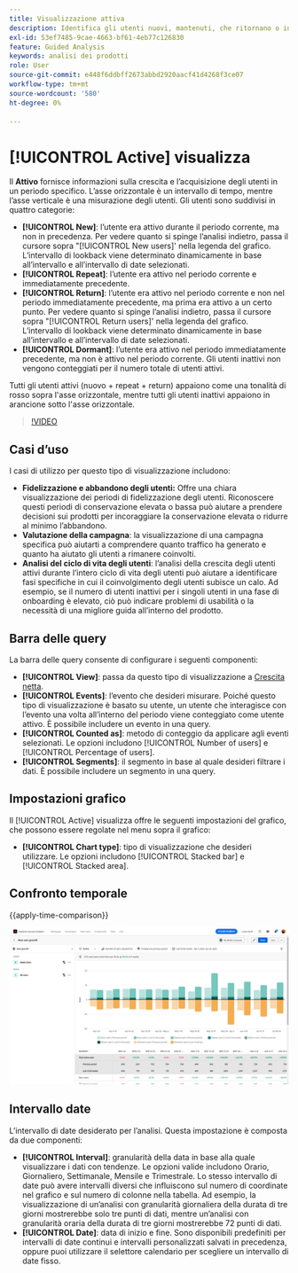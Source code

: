 ```yaml
---
title: Visualizzazione attiva
description: Identifica gli utenti nuovi, mantenuti, che ritornano o inattivi.
exl-id: 53ef7485-9cae-4663-bf61-4eb77c126830
feature: Guided Analysis
keywords: analisi dei prodotti
role: User
source-git-commit: e448f6ddbff2673abbd2920aacf41d4268f3ce07
workflow-type: tm+mt
source-wordcount: '580'
ht-degree: 0%

---
```


# [!UICONTROL Active] visualizza

Il **Attivo** fornisce informazioni sulla crescita e l’acquisizione degli utenti in un periodo specifico. L’asse orizzontale è un intervallo di tempo, mentre l’asse verticale è una misurazione degli utenti. Gli utenti sono suddivisi in quattro categorie:

* **[!UICONTROL New]**: l’utente era attivo durante il periodo corrente, ma non in precedenza. Per vedere quanto si spinge l’analisi indietro, passa il cursore sopra &quot;[!UICONTROL New users]&#39; nella legenda del grafico. L’intervallo di lookback viene determinato dinamicamente in base all’intervallo e all’intervallo di date selezionati.
* **[!UICONTROL Repeat]**: l’utente era attivo nel periodo corrente e immediatamente precedente.
* **[!UICONTROL Return]**: l’utente era attivo nel periodo corrente e non nel periodo immediatamente precedente, ma prima era attivo a un certo punto. Per vedere quanto si spinge l’analisi indietro, passa il cursore sopra &quot;[!UICONTROL Return users]&#39; nella legenda del grafico. L’intervallo di lookback viene determinato dinamicamente in base all’intervallo e all’intervallo di date selezionati.
* **[!UICONTROL Dormant]**: l’utente era attivo nel periodo immediatamente precedente, ma non è attivo nel periodo corrente. Gli utenti inattivi non vengono conteggiati per il numero totale di utenti attivi.

Tutti gli utenti attivi (nuovo + repeat + return) appaiono come una tonalità di rosso sopra l&#39;asse orizzontale, mentre tutti gli utenti inattivi appaiono in arancione sotto l&#39;asse orizzontale.

>[!VIDEO](https://video.tv.adobe.com/v/3421667/?learn=on)

## Casi d’uso

I casi di utilizzo per questo tipo di visualizzazione includono:

* **Fidelizzazione e abbandono degli utenti:** Offre una chiara visualizzazione dei periodi di fidelizzazione degli utenti. Riconoscere questi periodi di conservazione elevata o bassa può aiutare a prendere decisioni sui prodotti per incoraggiare la conservazione elevata o ridurre al minimo l’abbandono.
* **Valutazione della campagna**: la visualizzazione di una campagna specifica può aiutarti a comprendere quanto traffico ha generato e quanto ha aiutato gli utenti a rimanere coinvolti.
* **Analisi del ciclo di vita degli utenti**: l’analisi della crescita degli utenti attivi durante l’intero ciclo di vita degli utenti può aiutare a identificare fasi specifiche in cui il coinvolgimento degli utenti subisce un calo. Ad esempio, se il numero di utenti inattivi per i singoli utenti in una fase di onboarding è elevato, ciò può indicare problemi di usabilità o la necessità di una migliore guida all’interno del prodotto.

## Barra delle query

La barra delle query consente di configurare i seguenti componenti:

* **[!UICONTROL View]**: passa da questo tipo di visualizzazione a [Crescita netta](net-growth.md).
* **[!UICONTROL Events]**: l’evento che desideri misurare. Poiché questo tipo di visualizzazione è basato su utente, un utente che interagisce con l’evento una volta all’interno del periodo viene conteggiato come utente attivo. È possibile includere un evento in una query.
* **[!UICONTROL Counted as]**: metodo di conteggio da applicare agli eventi selezionati. Le opzioni includono [!UICONTROL Number of users] e [!UICONTROL Percentage of users].
* **[!UICONTROL Segments]**: il segmento in base al quale desideri filtrare i dati. È possibile includere un segmento in una query.

## Impostazioni grafico

Il [!UICONTROL Active] visualizza offre le seguenti impostazioni del grafico, che possono essere regolate nel menu sopra il grafico:

* **[!UICONTROL Chart type]**: tipo di visualizzazione che desideri utilizzare. Le opzioni includono [!UICONTROL Stacked bar] e [!UICONTROL Stacked area].

## Confronto temporale

{{apply-time-comparison}}

![Confronto tempo attivo](../assets/active-compare.png)

## Intervallo date

L’intervallo di date desiderato per l’analisi. Questa impostazione è composta da due componenti:

* **[!UICONTROL Interval]**: granularità della data in base alla quale visualizzare i dati con tendenze. Le opzioni valide includono Orario, Giornaliero, Settimanale, Mensile e Trimestrale. Lo stesso intervallo di date può avere intervalli diversi che influiscono sul numero di coordinate nel grafico e sul numero di colonne nella tabella. Ad esempio, la visualizzazione di un’analisi con granularità giornaliera della durata di tre giorni mostrerebbe solo tre punti di dati, mentre un’analisi con granularità oraria della durata di tre giorni mostrerebbe 72 punti di dati.
* **[!UICONTROL Date]**: data di inizio e fine. Sono disponibili predefiniti per intervalli di date continui e intervalli personalizzati salvati in precedenza, oppure puoi utilizzare il selettore calendario per scegliere un intervallo di date fisso.
